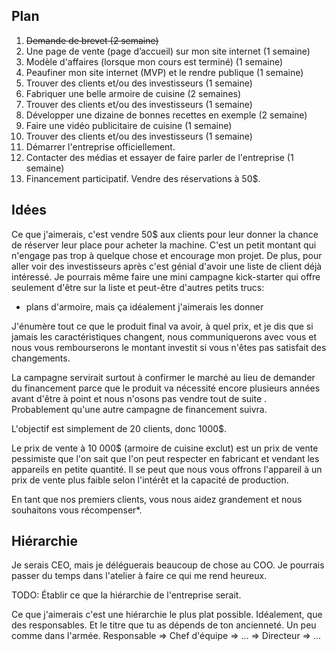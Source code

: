 Plan
-----

1. <strike>Demande de brevet (2 semaine)</strike>
2.  Une page de vente (page d’accueil) sur mon site internet (1 semaine)
3.  Modèle d'affaires (lorsque mon cours est terminé) (1 semaine)
5.  Peaufiner mon site internet (MVP) et le rendre publique (1 semaine)
6.  Trouver des clients et/ou des investisseurs (1 semaine)
7.  Fabriquer une belle armoire de cuisine (2 semaines)
8.  Trouver des clients et/ou des investisseurs (1 semaine)
9.  Développer une dizaine de bonnes recettes en exemple (2 semaine)
10.  Faire une vidéo publicitaire de cuisine (1 semaine)
11. Trouver des clients et/ou des investisseurs (1 semaine)
12. Démarrer l'entreprise officiellement.
13. Contacter des médias et essayer de faire parler de l'entreprise
    (1 semaine)
14. Financement participatif. Vendre des réservations à 50$.

Idées
-----

Ce que j'aimerais, c'est vendre 50\$ aux clients pour leur donner la
chance de réserver leur place pour acheter la machine. C'est un petit
montant qui n'engage pas trop à quelque chose et encourage mon projet.
De plus, pour aller voir des investisseurs après c'est génial d'avoir
une liste de client déjà intéressé. Je pourrais même faire une mini
campagne kick-starter qui offre seulement d'être sur la liste et
peut-être d'autres petits trucs:

-   plans d'armoire, mais ça idéalement j'aimerais les donner

J'énumère tout ce que le produit final va avoir, à quel prix, et je dis
que si jamais les caractéristiques changent, nous communiquerons avec
vous et nous vous rembourserons le montant investit si vous n'êtes pas
satisfait des changements.

La campagne servirait surtout à confirmer le marché au lieu de demander
du financement parce que le produit va nécessité encore plusieurs années
avant d'être à point et nous n'osons pas vendre tout de suite .
Probablement qu'une autre campagne de financement suivra.

L'objectif est simplement de 20 clients, donc 1000\$.

Le prix de vente à 10 000\$ (armoire de cuisine exclut) est un prix de
vente pessimiste que l'on sait que l'on peut respecter en fabricant et
vendant les appareils en petite quantité. Il se peut que nous vous
offrons l'appareil à un prix de vente plus faible selon l'intérêt et la
capacité de production.

En tant que nos premiers clients, vous nous aidez grandement et nous
souhaitons vous récompenser\*.

Hiérarchie
----------

Je serais CEO, mais je déléguerais beaucoup de chose au COO. Je pourrais
passer du temps dans l'atelier à faire ce qui me rend heureux.

TODO: Établir ce que la hiérarchie de l'entreprise serait.

Ce que j'aimerais c'est une hiérarchie le plus plat possible.
Idéalement, que des responsables. Et le titre que tu as dépends de ton
ancienneté. Un peu comme dans l'armée. Responsable =&gt; Chef d'équipe
=&gt; ... =&gt; Directeur =&gt; ...
